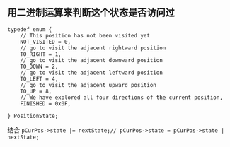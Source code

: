 ## 用二进制运算来判断这个状态是否访问过
```
typedef enum {
    // This position has not been visited yet
    NOT_VISITED = 0,
    // go to visit the adjacent rightward position
    TO_RIGHT = 1,
    // go to visit the adjacent downward position
    TO_DOWN = 2,
    // go to visit the adjacent leftward position
    TO_LEFT = 4,
    // go to visit the adjacent upward position
    TO_UP = 8,
    // We have explored all four directions of the current position, 
    FINISHED = 0x0F,

} PositionState;
```
结合
`pCurPos->state |= nextState;// pCurPos->state = pCurPos->state | nextState;`